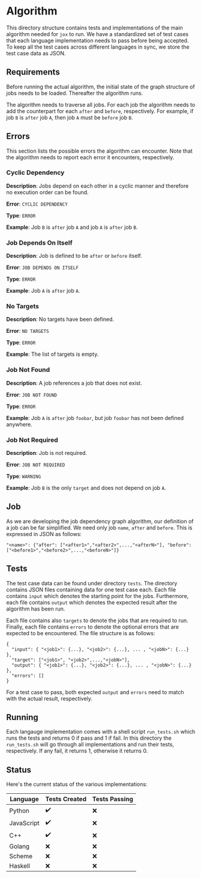 # Algorithm

This directory structure contains tests and implementations of the main algorithm needed for `jox` to run. We have a
standardized set of test cases that each language implementation needs to pass before being accepted. To keep all the
test cases across different languages in sync, we store the test case data as JSON.

## Requirements

Before running the actual algorithm, the initial state of the graph structure of jobs needs to be loaded. Thereafter the
algorithm runs.

The algorithm needs to traverse all jobs. For each job the algorithm needs to add the counterpart for each `after` and
`before`, respectively. For example, if job `B` is `after` job `A`, then job `A` must be `before` job `B`.

## Errors

This section lists the possible errors the algorithm can encounter. Note that the algorithm needs to report each error
it encounters, respectively.

### Cyclic Dependency

**Description**: Jobs depend on each other in a cyclic manner and therefore no execution order can be found.

**Error**: `CYCLIC DEPENDENCY`

**Type**: `ERROR`

**Example**: Job `B` is `after` job `A` and job `A` is `after` job `B`.

### Job Depends On Itself

**Description**: Job is defined to be `after` or `before` itself.

**Error**: `JOB DEPENDS ON ITSELF`

**Type**: `ERROR`

**Example**: Job `A` is `after` job `A`.

### No Targets

**Description**: No targets have been defined.

**Error**: `NO TARGETS`

**Type**: `ERROR`

**Example**: The list of targets is empty.

### Job Not Found

**Description**: A job references a job that does not exist.

**Error**: `JOB NOT FOUND`

**Type**: `ERROR`

**Example**: Job `A` is `after` job `foobar`, but job `foobar` has not been defined anywhere.

### Job Not Required

**Description**: Job is not required.

**Error**: `JOB NOT REQUIRED`

**Type**: `WARNING`

**Example**: Job `B` is the only `target` and does not depend on job `A`.

## Job

As we are developing the job dependency graph algorithm, our definition of a job can be far simplified. We need only job
`name`, `after` and `before`. This is expressed in JSON as follows:

```
"<name>": {"after": ["<after1>","<after2>",...,"<afterN>"], "before": ["<before1>","<before2>",...,"<beforeN>"]}
```

## Tests

The test case data can be found under directory `tests`. The directory contains JSON files containing data for one test
case each. Each file contains `input` which denotes the starting point for the jobs. Furthermore, each file contains
`output` which denotes the expected result after the algorithm has been run.

Each file contains also `targets` to denote the jobs that are required to run. Finally, each file contains `errors` to
denote the optional errors that are expected to be encountered. The file structure is as follows:

```
{
  "input": { "<job1>": {...}, "<job2>": {...}, ... , "<jobN>": {...} },
  "target": ["<job1>", "<job2>",...,"<jobN>"],
  "output": { "<job1>": {...}, "<job2>": {...}, ... , "<jobN>": {...} },
  "errors": []
}
```

For a test case to pass, both expected `output` and `errors` need to match with the actual result, respectively.

## Running

Each langauge implementation comes with a shell script `run_tests.sh` which runs the tests and returns 0 if pass and 1
if fail. In this directory the `run_tests.sh` will go through all implementations and run their tests, respectively. If
any fail, it returns 1, otherwise it returns 0.

## Status

Here's the current status of the various implementations:

| Language | Tests Created | Tests Passing |
| --- | --- | --- |
| Python | :heavy_check_mark: | :x: |
| JavaScript | :heavy_check_mark: | :x: |
| C++ | :heavy_check_mark: | :x: |
| Golang | :x: | :x: |
| Scheme | :x: | :x: |
| Haskell | :x: | :x: |

